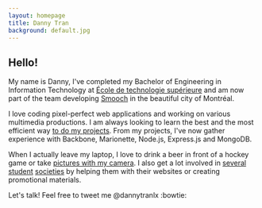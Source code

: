 ```yaml
---
layout: homepage
title: Danny Tran
background: default.jpg
---
```


## Hello!

My name is Danny, I've completed my Bachelor of Engineering in Information Technology at [&Eacute;cole de technologie sup&eacute;rieure](http://etsmtl.ca/) and am now part of the team developing [Smooch](https://smooch.io/?ref=dt) in the beautiful city of Montr&eacute;al.

I love coding pixel-perfect web applications and working on various multimedia productions. I am always looking to learn the best and the most efficient way [to do my projects](projects). From my projects, I've now gather experience with Backbone, Marionette, Node.js, Express.js and MongoDB.

When I actually leave my laptop, I love to drink a beer in front of a hockey game or take [pictures with my camera](http://www.flickr.com/dannytranlx). I also get a lot involved in [several](http://clubapplets.ca/) [student](http://lanets.ca/) [societies](http://dciets.com/) by helping them with their websites or creating promotional materials.

Let's talk! Feel free to tweet me @dannytranlx :bowtie:
